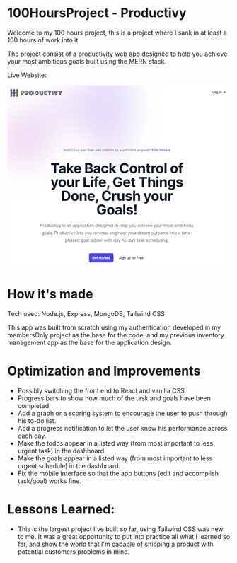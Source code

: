 # 100HoursProject - Productivy
Welcome to my 100 hours project, this is a project where I sank in at least a 100 hours of work into it.

The project consist of a productivity web app designed to help you achieve your most ambitious goals built using the MERN stack.

Live Website:

![Productivy home page](image-2.png)

# How it's made
Tech used: Node.js, Express, MongoDB, Tailwind CSS

This app was built from scratch using my authentication developed in my membersOnly project as the base for the code, and my previous inventory management app as the base for the application design.

# Optimization and Improvements
- Possibly switching the front end to React and vanilla CSS.
- Progress bars to show how much of the task and goals have been completed.
- Add a graph or a scoring system to encourage the user to push through his to-do list.
- Add a progress notification to let the user know his performance across each day.
- Make the todos appear in a listed way (from most important to less urgent task) in the dashboard.
- Make the goals appear in a listed way (from most important to less urgent schedule) in the dashboard.
- Fix the mobile interface so that the app buttons (edit and accomplish task/goal) works fine.

# Lessons Learned:
- This is the largest project I've built so far, using Tailwind CSS was new to me. It was a great opportunity to put into practice all what I learned so far, and show the world that I'm capable of shipping a product with potential customers problems in mind.